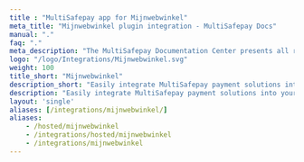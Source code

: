 ```yaml
---
title : "MultiSafepay app for Mijnwebwinkel"
meta_title: "Mijnwebwinkel plugin integration - MultiSafepay Docs"
manual: "."
faq: "."
meta_description: "The MultiSafepay Documentation Center presents all relevant information about our Plugins and API. You can also find support pages for payment methods, tools and general questions as well as the contact details of our Support and Integration Teams."
logo: "/logo/Integrations/Mijnwebwinkel.svg"
weight: 100
title_short: "Mijnwebwinkel"
description_short: "Easily integrate MultiSafepay payment solutions into your Mijnwebwinkel with this free app."
description: "Easily integrate MultiSafepay payment solutions into your Mijnwebwinkel with this free app. This app is managed by our partner Mijnwebwinkel (MyOnlineStore). For support please contact [Mijnwebwinkel](https://www.mijnwebwinkel.nl/support) directly."
layout: 'single'
aliases: [/integrations/mijnwebwinkel/]
aliases: 
    - /hosted/mijnwebwinkel
    - /integrations/hosted/mijnwebwinkel
    - /integrations/mijnwebwinkel
---
```

